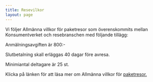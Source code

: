 ```yaml
---
title: Resevilkor
layout: page
---
```

Vi följer Allmänna villkor för paketresor som överenskommits mellan Konsumentverket och resebranschen med följande tillägg:

Anmälningsavgiften är 800:-

Slutbetalning skall erläggas 40 dagar före avresa.

Minimiantal deltagare är 25 st.

 Klicka på länken för att läsa mer om Allmänna villkor för [paketresor.](http://www.konsumentverket.se/globalassets/publikationer/produkter-och-tjanster/resor-och-turism/bo-2014-03-allmanna-villkor-for-paketresor-konsumentverket.pdf)
